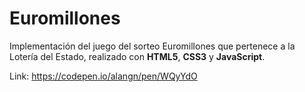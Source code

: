 # Euromillones

Implementación del juego del sorteo Euromillones que pertenece a la Lotería del Estado, realizado con **HTML5**, **CSS3** y **JavaScript**.
 
Link: https://codepen.io/alangn/pen/WQyYdO

